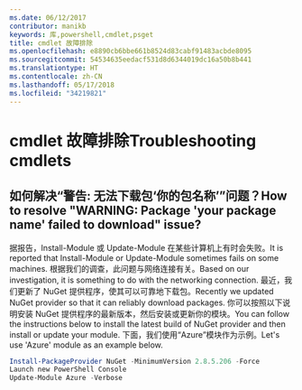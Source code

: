 ```yaml
---
ms.date: 06/12/2017
contributor: manikb
keywords: 库,powershell,cmdlet,psget
title: cmdlet 故障排除
ms.openlocfilehash: e8890cb6bbe661b8524d83cabf91483acbde8095
ms.sourcegitcommit: 54534635eedacf531d8d6344019dc16a50b8b441
ms.translationtype: HT
ms.contentlocale: zh-CN
ms.lasthandoff: 05/17/2018
ms.locfileid: "34219821"
---
```

# <a name="troubleshooting-cmdlets"></a><span data-ttu-id="a97a6-103">cmdlet 故障排除</span><span class="sxs-lookup"><span data-stu-id="a97a6-103">Troubleshooting cmdlets</span></span>

## <a name="how-to-resolve-warning-package-your-package-name-failed-to-download-issue"></a><span data-ttu-id="a97a6-104">如何解决“警告: 无法下载包‘你的包名称’”问题？</span><span class="sxs-lookup"><span data-stu-id="a97a6-104">How to resolve "WARNING: Package 'your package name' failed to download" issue?</span></span>

<span data-ttu-id="a97a6-105">据报告，Install-Module 或 Update-Module 在某些计算机上有时会失败。</span><span class="sxs-lookup"><span data-stu-id="a97a6-105">It is reported that Install-Module or Update-Module sometimes fails on some machines.</span></span>
<span data-ttu-id="a97a6-106">根据我们的调查，此问题与网络连接有关。</span><span class="sxs-lookup"><span data-stu-id="a97a6-106">Based on our investigation, it is something to do with the networking connection.</span></span>
<span data-ttu-id="a97a6-107">最近，我们更新了 NuGet 提供程序，使其可以可靠地下载包。</span><span class="sxs-lookup"><span data-stu-id="a97a6-107">Recently we updated NuGet provider so that it can reliably download packages.</span></span>
<span data-ttu-id="a97a6-108">你可以按照以下说明安装 NuGet 提供程序的最新版本，然后安装或更新你的模块。</span><span class="sxs-lookup"><span data-stu-id="a97a6-108">You can follow the instructions below to install the latest build of NuGet provider and then install or update your module.</span></span>
<span data-ttu-id="a97a6-109">下面，我们使用“Azure”模块作为示例。</span><span class="sxs-lookup"><span data-stu-id="a97a6-109">Let's use 'Azure' module as an example below.</span></span>

```powershell
Install-PackageProvider NuGet -MinimumVersion 2.8.5.206 -Force
Launch new PowerShell Console
Update-Module Azure -Verbose
```